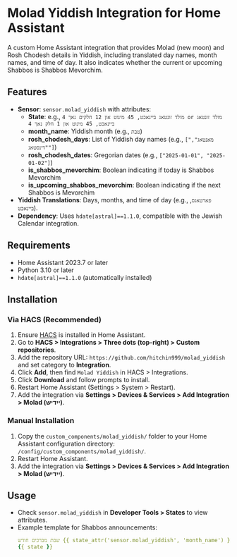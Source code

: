 # Molad Yiddish Integration for Home Assistant

A custom Home Assistant integration that provides Molad (new moon) and Rosh Chodesh details in Yiddish, including translated day names, month names, and time of day. It also indicates whether the current or upcoming Shabbos is Shabbos Mevorchim.

## Features

- **Sensor**: `sensor.molad_yiddish` with attributes:
  - **State**: e.g., `מולד זונטאג ביינאכט, 45 מינוט און 12 חלקים נאך 4 or מולד זונטאג ביינאכט, 45 מינוט און 1 חלק נאך 4`
  - **month_name**: Yiddish month (e.g., `טבת`)
  - **rosh_chodesh_days**: List of Yiddish day names (e.g., `["מאנטאג", "דינסטאג"]`)
  - **rosh_chodesh_dates**: Gregorian dates (e.g., `["2025-01-01", "2025-01-02"]`)
  - **is_shabbos_mevorchim**: Boolean indicating if today is Shabbos Mevorchim
  - **is_upcoming_shabbos_mevorchim**: Boolean indicating if the next Shabbos is Mevorchim
- **Yiddish Translations**: Days, months, and time of day (e.g., `פארטאגס`, `ביינאכט`).
- **Dependency**: Uses `hdate[astral]==1.1.0`, compatible with the Jewish Calendar integration.

## Requirements

- Home Assistant 2023.7 or later
- Python 3.10 or later
- `hdate[astral]==1.1.0` (automatically installed)

## Installation

### Via HACS (Recommended)

1. Ensure [HACS](https://hacs.xyz/) is installed in Home Assistant.
2. Go to **HACS > Integrations > Three dots (top-right) > Custom repositories**.
3. Add the repository URL: `https://github.com/hitchin999/molad_yiddish` and set category to **Integration**.
4. Click **Add**, then find `Molad Yiddish` in HACS > Integrations.
5. Click **Download** and follow prompts to install.
6. Restart Home Assistant (Settings > System > Restart).
7. Add the integration via **Settings > Devices & Services > Add Integration > Molad (ייִדיש)**.

### Manual Installation

1. Copy the `custom_components/molad_yiddish/` folder to your Home Assistant configuration directory: `/config/custom_components/molad_yiddish/`.
2. Restart Home Assistant.
3. Add the integration via **Settings > Devices & Services > Add Integration > Molad (ייִדיש)**.

## Usage

- Check `sensor.molad_yiddish` in **Developer Tools > States** to view attributes.
- Example template for Shabbos announcements:
  ```yaml
  שבת מברכים חודש {{ state_attr('sensor.molad_yiddish', 'month_name') }} - ראש חודש, {{ state_attr('sensor.molad_yiddish', 'rosh_chodesh_days') | join(' און ') }}
  {{ state }}

